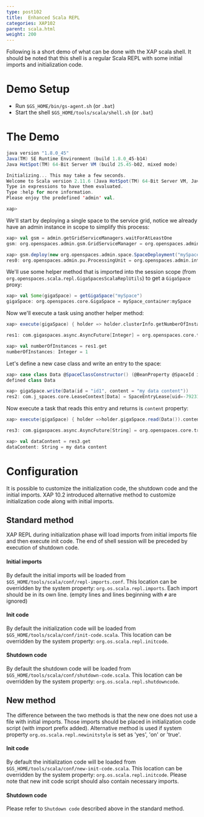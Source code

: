 ```yaml
---
type: post102
title:  Enhanced Scala REPL
categories: XAP102
parent: scala.html
weight: 200
---
```



Following is a short demo of what can be done with the XAP scala shell. It should be noted that this shell is a regular Scala REPL with some initial imports and initialization code.

# Demo Setup

- Run `$GS_HOME/bin/gs-agent.sh` (or `.bat`)
- Start the shell `$GS_HOME/tools/scala/shell.sh` (or `.bat`)

# The Demo


```scala
java version "1.8.0_45"
Java(TM) SE Runtime Environment (build 1.8.0_45-b14)
Java HotSpot(TM) 64-Bit Server VM (build 25.45-b02, mixed mode)

Initializing... This may take a few seconds.
Welcome to Scala version 2.11.6 (Java HotSpot(TM) 64-Bit Server VM, Java 1.8.0_45).
Type in expressions to have them evaluated.
Type :help for more information.
Please enjoy the predefined 'admin' val.

xap>
```

We'll start by deploying a single space to the service grid, notice we already have an admin instance in scope to simplify this process:


```scala
xap> val gsm = admin.getGridServiceManagers.waitForAtLeastOne
gsm: org.openspaces.admin.gsm.GridServiceManager = org.openspaces.admin.internal.gsm.DefaultGridServiceManager@ca43aa97

xap> gsm.deploy(new org.openspaces.admin.space.SpaceDeployment("mySpace"))
res0: org.openspaces.admin.pu.ProcessingUnit = org.openspaces.admin.internal.pu.DefaultProcessingUnit@59479eba
```

We'll use some helper method that is imported into the session scope (from `org.openspaces.scala.repl.GigaSpacesScalaReplUtils`) to get a `GigaSpace` proxy:


```scala
xap> val Some(gigaSpace) = getGigaSpace("mySpace")
gigaSpace: org.openspaces.core.GigaSpace = mySpace_container:mySpace
```

Now we'll execute a task using another helper method:


```scala
xap> execute(gigaSpace) { holder => holder.clusterInfo.getNumberOfInstances}

res1: com.gigaspaces.async.AsyncFuture[Integer] = org.openspaces.core.transaction.internal.InternalAsyncFuture@f1423ba

xap> val numberOfInstances = res1.get
numberOfInstances: Integer = 1
```

Let's define a new case class and write an entry to the space:


```scala
xap> case class Data @SpaceClassConstructor() (@BeanProperty @SpaceId id: String = null, @BeanProperty content: String = null)
defined class Data

xap> gigaSpace.write(Data(id = "id1", content = "my data content"))
res2: com.j_spaces.core.LeaseContext[Data] = SpaceEntryLease[uid=-792314720^58^id1^0^0,typeName=Data,routingValue=id1,expirationTime=9223372036854775807]
```

Now execute a task that reads this entry and returns is `content` property:


```scala
xap> execute(gigaSpace) { holder =>holder.gigaSpace.read(Data()).content}

res3: com.gigaspaces.async.AsyncFuture[String] = org.openspaces.core.transaction.internal.InternalAsyncFuture@7c767c0d

xap> val dataContent = res3.get
dataContent: String = my data content
```

# Configuration

It is possible to customize the initialization code, the shutdown code and the initial imports.
XAP 10.2 introduced alternative method to customize initialization code along with initial imports.

## Standard method

XAP REPL during initialization phase will load imports from initial imports file and then execute init code. The end of shell session
will be preceded by execution of shutdown code.

#### Initial imports

By default the initial imports will be loaded from `$GS_HOME/tools/scala/conf/repl-imports.conf`. This location can be overridden by the system property: `org.os.scala.repl.imports`. Each import should be in its own line. (empty lines and lines beginning with `#` are ignored)

#### Init code

By default the initialization code will be loaded from `$GS_HOME/tools/scala/conf/init-code.scala`. This location can be overridden by the system property: `org.os.scala.repl.initcode`.

#### Shutdown code

By default the shutdown code will be loaded from `$GS_HOME/tools/scala/conf/shutdown-code.scala`. This location can be overridden by the system property: `org.os.scala.repl.shutdowncode`.

## New method

The difference between the two methods is that the new one does not use a file with initial imports. Those imports
should be placed in initialization code script (with import prefix added). Alternative method is used if system property `org.os.scala.repl.newinitstyle` is set as 'yes', 'on' or 'true'.

#### Init code

By default the initialization code will be loaded from `$GS_HOME/tools/scala/conf/new-init-code.scala`. This location can be overridden by the system property: `org.os.scala.repl.initcode`.
Please note that new init code script should also contain necessary imports.

#### Shutdown code

Please refer to `Shutdown code` described above in the standard method.
